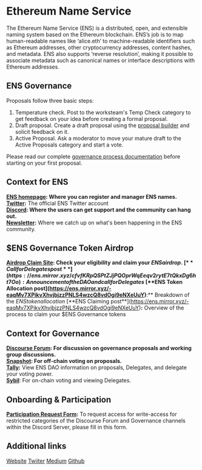 # Ethereum Name Service
The Ethereum Name Service (ENS) is a distributed, open, and extensible naming system based on the Ethereum blockchain.
ENS’s job is to map human-readable names like ‘alice.eth’ to machine-readable identifiers such as Ethereum addresses, other cryptocurrency addresses, content hashes, and metadata. ENS also supports ‘reverse resolution’, making it possible to associate metadata such as canonical names or interface descriptions with Ethereum addresses.

## ENS Governance
Proposals follow three basic steps:
 1. Temperature check. Post to the worksteam's Temp Check category to get feedback on your idea before creating a formal proposal.
2. Draft proposal. Create a draft proposal using the [proposal builder](https://discuss.ens.domains/w/proposal-builder/steps/step_1) and solicit feedback on it.
3. Active Proposal. Ask a moderator to move your mature draft to the Active Proposals category and start a vote.

Please read our complete [governance process documentation](https://docs.ens.domains/v/governance/readme) before starting on your first proposal.

## Context for ENS

[**ENS homepage**](https://ens.domains)**: **Where you can register and manager ENS names.\
[**Twitter**](htps://twitter.com/endomains)**:** The official ENS Twitter account\
[**Discord**](https://discord.gg/ens)**: **Where the users can get support and the community can hang out. \
[**Newsletter**](https://ensdomains.substack.com)**:** Where we catch up on what's been happening in the ENS community.

## **$ENS Governance Token Airdrop**

[**Airdrop Claim Site**](https://claim.ens.domains)**: **Check your eligibility and claim your $ENS airdrop.\
[**Call for Delegates post**](https://ens.mirror.xyz/cfvfKRpQSPtZJjPQOprWqEeqv2rytE7tQkxDg6ht7Oo): Announcement of the DAO and call for Delegates\
[**$ENS Token Allocation post**](https://ens.mirror.xyz/-eaqMv7XPikvXhvjbjzzPNLS4wzcQ8vdOgi9eNXeUuY)**:** Breakdown of the $ENS token allocation\
[**$ENS Claiming post**](https://ens.mirror.xyz/-eaqMv7XPikvXhvjbjzzPNLS4wzcQ8vdOgi9eNXeUuY)**:** Overview of the process to claim your $ENS Governance tokens

## **Context for Governance**

[**Discourse Forum**](https://discuss.ens.domains)**: **For discussion on governance proposals and working group discussions.\
[**Snapshot**](https://snapshot.org/#/ens.eth): For off-chain voting on proposals.\
[**Tally**](https://www.withtally.com/governance/ens)**:** View ENS DAO information on proposals, Delegates, and delegate your voting power.\
[**Sybil**](https://sybil.org/#/delegates/ens): For on-chain voting and viewing Delegates.

## **Onboarding & Participation**

[**Participation Request Form**](https://airtable.com/shrv2xP39SmuCcd5j)**:** To request access for write-access for restricted categories of the Discourse Forum and Governance channels within the Discord Server, please fill in this form.

## Additional links
[Website](https://ens.domains/)
[Twiiter](https://twitter.com/ensdomains)
[Medium](https://medium.com/the-ethereum-name-service)
[Github](https://github.com/ensdomains)